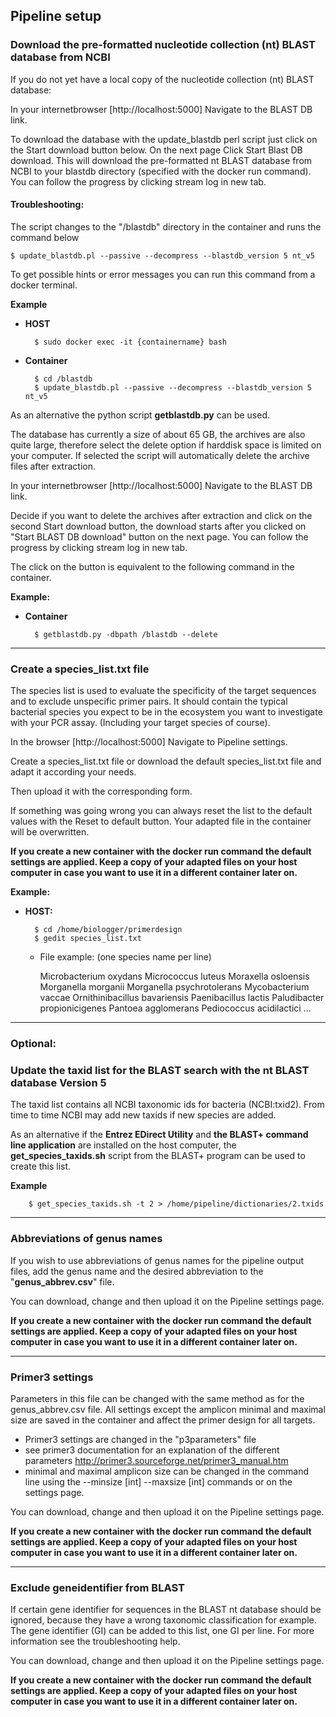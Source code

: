 ## Pipeline setup

### Download the pre-formatted nucleotide collection (nt) BLAST database from NCBI

If you do not yet have a local copy of the nucleotide collection (nt) BLAST database:

In your internetbrowser [http://localhost:5000] Navigate to the BLAST DB link.

To download the database with the update_blastdb perl script just click on the Start download button below. On the next page Click Start Blast DB download. This will download the pre-formatted nt BLAST database from NCBI to your blastdb directory (specified with the docker run command). You can follow the progress by clicking stream log in new tab.

#### Troubleshooting:
The script changes to the "/blastdb" directory in the container and runs the command below

	$ update_blastdb.pl --passive --decompress --blastdb_version 5 nt_v5
	
To get possible hints or error messages you can run this command from a docker terminal.

__Example__

* __HOST__
	
		$ sudo docker exec -it {containername} bash

* __Container__
	
		$ cd /blastdb
		$ update_blastdb.pl --passive --decompress --blastdb_version 5 nt_v5

As an alternative the python script __getblastdb.py__ can be used.

The database has currently a size of about 65 GB, the archives are also quite large, therefore select the delete option if harddisk space is limited on your computer. If selected the script will automatically delete the archive files after extraction.

In your internetbrowser [http://localhost:5000] Navigate to the BLAST DB link.

Decide if you want to delete the archives after extraction and click on the second Start download button, 
the download starts after you clicked on "Start BLAST DB download" button on the next page. You can follow the progress by clicking stream log in new tab.

The click on the button is equivalent to the following command in the container.

__Example:__

* __Container__

		$ getblastdb.py -dbpath /blastdb --delete	

--------------------------------------------------
### Create a species_list.txt file
The species list is used to evaluate the specificity of the target sequences and to exclude unspecific primer pairs. 
It should contain the typical bacterial species you expect to be in the ecosystem you want to investigate with your PCR assay. (Including your target species of course).

In the browser [http://localhost:5000] Navigate to Pipeline settings.

Create a species_list.txt file or download the default species_list.txt file and adapt it according your needs.

Then upload it with the corresponding form.

If something was going wrong you can always reset the list to the default values with the Reset to default button.
Your adapted file in the container will be overwritten.

__If you create a new container with the docker run command the default settings are applied.
Keep a copy of your adapted files on your host computer in case you want to use it in a different container later on.__

__Example:__

* __HOST:__

		$ cd /home/biologger/primerdesign
		$ gedit species_list.txt
		
  * File example: (one species name per line)
   
	  Microbacterium oxydans 
	  Micrococcus luteus 
	  Moraxella osloensis 
	  Morganella morganii 
	  Morganella psychrotolerans 
	  Mycobacterium vaccae 
	  Ornithinibacillus bavariensis 
	  Paenibacillus lactis 
	  Paludibacter propionicigenes 
	  Pantoea agglomerans 
	  Pediococcus acidilactici 
	  ...

------------------------

### Optional:

### Update the taxid list for the BLAST search with the nt BLAST database Version 5
The taxid list contains all NCBI taxonomic ids for bacteria (NCBI:txid2). From time to time NCBI may add new taxids if new species are added.

As an alternative if the __Entrez EDirect Utility__ and __the BLAST+ command line application__ are installed on the host computer, the __get_species_taxids.sh__ script from the BLAST+ program can be used to create this list.

__Example__

		$ get_species_taxids.sh -t 2 > /home/pipeline/dictionaries/2.txids

------------------------------------------------------
### Abbreviations of genus names
If you wish to use abbreviations of genus names for the pipeline output files,
add the genus name and the desired abbreviation to the "__genus_abbrev.csv__" file.

You can download, change and then upload it on the Pipeline settings page.

__If you create a new container with the docker run command the default settings are applied.
Keep a copy of your adapted files on your host computer in case you want to use it in a different container later on.__

-----------------------------------
### Primer3 settings
Parameters in this file can be changed with the same method as for the genus_abbrev.csv file. 
All settings except the amplicon minimal and maximal size are saved in the container and affect the primer design for all targets.

* Primer3 settings are changed in the "p3parameters" file
* see primer3 documentation for an explanation of the different parameters
<http://primer3.sourceforge.net/primer3_manual.htm>
* minimal and maximal amplicon size can be changed in the command line using the
--minsize [int] --maxsize [int] commands or on the settings page.

You can download, change and then upload it on the Pipeline settings page.

__If you create a new container with the docker run command the default settings are applied.
Keep a copy of your adapted files on your host computer in case you want to use it in a different container later on.__

-----------------------------------------------------------
### Exclude geneidentifier from BLAST

If certain gene identifier for sequences in the BLAST nt database should be ignored, because they have a wrong taxonomic classification for example. The gene identifier (GI) can be added to this list, one GI per line. For more information see the troubleshooting help.

You can download, change and then upload it on the Pipeline settings page.

__If you create a new container with the docker run command the default settings are applied.
Keep a copy of your adapted files on your host computer in case you want to use it in a different container later on.__
